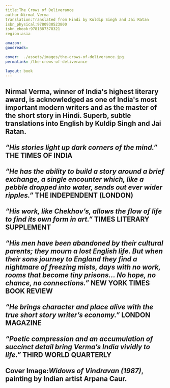 ```yaml
---
title:The Crows of Deliverance
author:Nirmal Verma
translation:Translated from Hindi by Kuldip Singh and Jai Ratan
isbn_physical:9780930523800
isbn_ebook:9781887378321
region:asia

amazon: 
goodreads: 

cover:  ./assets/images/the-crows-of-deliverance.jpg
permalink: /the-crows-of-deliverance

layout: book
---
```

Nirmal Verma, winner of India's highest literary award, is acknowledged as one of India's most important modern writers and as the master of the short story in Hindi. Superb, subtle translations into English by Kuldip Singh and Jai Ratan.
<br><br>
*“His stories light up dark corners of the mind.”*  THE TIMES OF INDIA
<br><br>
*“He has the ability to build a story around a brief exchange, a single encounter which, like a pebble dropped into water, sends out ever wider ripples.”*  THE INDEPENDENT (LONDON)
<br><br>
*“His work, like Chekhov’s, allows the flow of life to find its own form in art.”* TIMES LITERARY SUPPLEMENT
<br><br>
*“His men have been abandoned by their cultural parents; they mourn a lost English life. But when their sons journey to England they find a nightmare of freezing mists, days with no work, rooms that become tiny prisons… No hope, no chance, no connections.”* 
NEW YORK TIMES BOOK REVIEW
<br><br> 
*“He brings character and place alive with the true short story writer’s economy.”*  LONDON MAGAZINE
<br><br>
*“Poetic compression and an accumulation of succinct detail bring Verma’s India vividly to life.”*		THIRD WORLD QUARTERLY
<br><br>
Cover Image:*Widows of Vindravan (1987)*, painting by Indian artist Arpana Caur.
---
